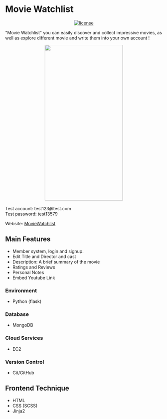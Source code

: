 # Movie Watchlist

<div align="center">

[![license](https://img.shields.io/pypi/l/ansicolortags.svg)](LICENSE)

</div>

"Movie Watchlist" you can easily discover and collect impressive movies, as well as explore different movie and write them into your own account ! 

<div align="center">
    <img src="watchlist_demo.gif" align="center" height="500" width="250">
</div>

<br/>
Test account: test123@test.com<br/>
Test password: test13579<br/>

Website: [MovieWatchlist](https://movie.rickchen.site)


## Main Features

- Member system, login and signup.
- Edit Title and Director and cast
- Description: A brief summary of the movie
- Ratings and Reviews
- Personal Notes
- Embed Youtube Link



### Environment

- Python (flask)

### Database

- MongoDB

### Cloud Services

- EC2

### Version Control

- Git/GitHub

## Frontend Technique

- HTML
- CSS (SCSS)
- Jinja2
